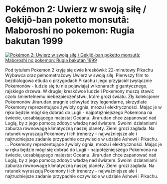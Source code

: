 Pokémon 2: Uwierz w swoją siłę / Gekijô-ban poketto monsutâ: Maboroshi no pokemon: Rugia bakutan 1999 
=============
[![Pokémon 2: Uwierz w swoją siłę / Gekijô-ban poketto monsutâ: Maboroshi no pokemon: Rugia bakutan 1999 ](http://vidos.pl/images/player.gif)](http://vidos.pl/pokmon-2-uwierz-w-swoja-sile-gekij-ban-poketto-monsut-maboroshi-no-pokemon-rugia-bakutan-1999)

 Pod tytułem Pokemon 2 kryją się dwie kreskówki: 22-minutowy Pikachu Wybawca oraz pełnometrażowy Uwierz w swoją siłę. Pierwszy film to bezdialogowa etiuda o przygodach Pikachu i jego przyjaciół (wyłącznie Pokemonów - ludzie się tu nie pojawiają) w konarach gigantycznego, rajskiego drzewa. W drugiej kreskówce ludzie i Pokemony muszą stawić czoło śmiertelnemu niebezpieczeństwu, które grozi światu. Zły kolekcjoner Pokemonów Jirarudan pragnie schwytać trzy legendarne, skrzydlate Pokemony reprezentujące żywioły ognia, mrozu i elektryczności. Mając je w ręku będzie mógł się dobrać do Lugii - najpotężniejszego Pokemona na świecie, uosabiającego majestat Oceanu. Jirarudan chce zapanować nad Lugią, by z jego pomocą zdobyć władzę nad światem. Swoimi działaniami zaburza równowagę klimatyczną naszej planety. Ziemi grozi zagłada. Na ratunek wyruszają Pokemony i ich trenerzy - najważniejsze ale i najtrudniejsze zadanie przypadnie oczywiście w udziale Ashowi i Pikachu.   ... Pokemony reprezentujące żywioły ognia, mrozu i elektryczności. Mając je w ręku będzie mógł się dobrać do Lugii - najpotężniejszego Pokemona na świecie, uosabiającego majestat Oceanu. Jirarudan chce zapanować nad Lugią, by z jego pomocą zdobyć władzę nad światem. Swoimi działaniami zaburza równowagę klimatyczną naszej planety. Ziemi grozi zagłada. Na ratunek wyruszają Pokemony i ich trenerzy - najważniejsze ale i najtrudniejsze zadanie przypadnie oczywiście w udziale Ashowi i Pikachu.

